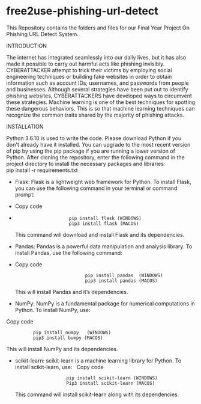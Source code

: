 # free2use-phishing-url-detect
This Repository contains the folders and files for our Final Year Project On Phishing URL Detect System.


INTRODUCTION

The internet has integrated seamlessly into our daily lives, but it has also made it possible to carry out harmful acts like phishing invisibly. CYBERATTACKER attempt to trick their victims by employing social engineering techniques or building fake websites in order to obtain information such as account IDs, usernames, and passwords from people and businesses. Although several strategies have been put out to identify phishing websites, CYBERATTACKERS have developed ways to circumvent these strategies. Machine learning is one of the best techniques for spotting these dangerous behaviors. This is so that machine learning techniques can recognize the common traits shared by the majority of phishing attacks.

INSTALLATION

Python 3.6.10 is used to write the code. Please download Python if you don't already have it installed. You can upgrade to the most recent version of pip by using the pip package if you are running a lower version of Python. After cloning the repository, enter the following command in the project directory to install the necessary packages and libraries:   
pip install -r requirements.txt


* Flask: Flask is a lightweight web framework for Python. To install Flask, you can use the following command in your terminal or command prompt: 
* Copy code
*                         pip install flask (WINDOWS) 
                          pip3 install flask (MACOS)

                       
   This command will download and install Flask and its dependencies.

* Pandas: Pandas is a powerful data manipulation and analysis library. To install Pandas, use the following command:
* Copy code 


                                pip install pandas  (WINDOWS)
                                pip3 install pandas (MACOS)
  

   This will install Pandas and it’s dependencies.

* NumPy: NumPy is a fundamental package for numerical computations in Python. To install NumPy, use:  

Copy code

              pip install numpy   (WINDOWS)                            
              pip3 install bumpy (MACOS)          
              
  This will install NumPy and its dependencies.

* scikit-learn: scikit-learn is a machine learning library for Python. To install scikit-learn, use:  
Copy code 


                         pip install scikit-learn (WINDOWS) 
                         Pip3 install scikit-learn (MACOS)

  This command will install scikit-learn along with its dependencies.
